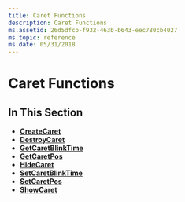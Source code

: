 ```yaml
---
title: Caret Functions
description: Caret Functions
ms.assetid: 26d5dfcb-f932-463b-b643-eec780cb4027
ms.topic: reference
ms.date: 05/31/2018
---
```


# Caret Functions

## In This Section

-   [**CreateCaret**](/windows/desktop/api/Winuser/nf-winuser-createcaret)
-   [**DestroyCaret**](/windows/desktop/api/Winuser/nf-winuser-destroycaret)
-   [**GetCaretBlinkTime**](/windows/desktop/api/Winuser/nf-winuser-getcaretblinktime)
-   [**GetCaretPos**](/windows/desktop/api/Winuser/nf-winuser-getcaretpos)
-   [**HideCaret**](/windows/desktop/api/Winuser/nf-winuser-hidecaret)
-   [**SetCaretBlinkTime**](/windows/desktop/api/Winuser/nf-winuser-setcaretblinktime)
-   [**SetCaretPos**](/windows/desktop/api/Winuser/nf-winuser-setcaretpos)
-   [**ShowCaret**](/windows/desktop/api/Winuser/nf-winuser-showcaret)

 

 




